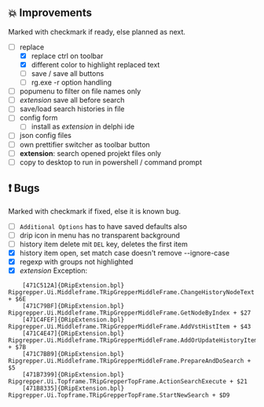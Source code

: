 <!--

Version:     v3.5.1-beta
PrevVersion: v3.5.0-beta

Help Formatting:
https://docs.github.com/en/get-started/writing-on-github/getting-started-with-writing-and-formatting-on-github/basic-writing-and-formatting-syntax, 
https://github.com/ikatyang/emoji-cheat-sheet/blob/master/README.md)

### :mag: Search Dialog
# + new feature
# + new feature
 
### :warning: Bug Fixes
#* bug

# TODO
# - Change Readme.md 
# - Change Deploy-Description.md 
# - Change file and product version in every projects for ALL CONFIGURATION!
# - Commit and push all changes
# - Run deploy script by pushing Ctrl+Shift+T in VSCode
-->

## :boom: Improvements 
Marked with checkmark if ready, else planned as next.
- [ ] replace 
  - [x] replace ctrl on toolbar
  - [x] different color to highlight replaced text 
  - [ ] save / save all buttons
  - [ ] rg.exe -r option handling
- [ ] popumenu to filter on file names only
- [ ] _extension_ save all before search
- [ ] save/load search histories in file
- [ ] config form
  - [ ] install as _extension_ in delphi ide
- [ ] json config files
- [ ] own prettifier switcher as toolbar button
- [ ] __extension__: search opened projekt files only
- [ ] copy to desktop to run in powershell / command prompt

## :exclamation: Bugs 
Marked with checkmark if fixed, else it is known bug.
- [ ] `Additional Options` has to have saved defaults also
- [ ] drip icon in menu has no transparent background
- [ ] history item delete mit `DEL` key, deletes the first item
- [x] history item open, set match case doesn't remove --ignore-case
- [x] regexp with groups not highlighted
- [x] _extension_ Exception:
```
    [471C512A]{DRipExtension.bpl} Ripgrepper.Ui.Middleframe.TRipGrepperMiddleFrame.ChangeHistoryNodeText + $6E
    [471C79BF]{DRipExtension.bpl} Ripgrepper.Ui.Middleframe.TRipGrepperMiddleFrame.GetNodeByIndex + $27
    [471C4FEF]{DRipExtension.bpl} Ripgrepper.Ui.Middleframe.TRipGrepperMiddleFrame.AddVstHistItem + $43
    [471C4E47]{DRipExtension.bpl} Ripgrepper.Ui.Middleframe.TRipGrepperMiddleFrame.AddOrUpdateHistoryItem + $7B
    [471C7BB9]{DRipExtension.bpl} Ripgrepper.Ui.Middleframe.TRipGrepperMiddleFrame.PrepareAndDoSearch + $5
    [471B7399]{DRipExtension.bpl} Ripgrepper.Ui.Topframe.TRipGrepperTopFrame.ActionSearchExecute + $21
    [471B8335]{DRipExtension.bpl} Ripgrepper.Ui.Topframe.TRipGrepperTopFrame.StartNewSearch + $D9
```
